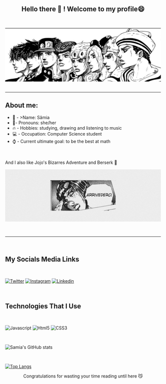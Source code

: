 

<h2 align='center'><font>Hello there 👋 ! Welcome to my profile😄</font></h3>
<br>

![jojo header](images/jojo-header.jpg)
<br>
<br>
<hr>

## About me:
<ul>
    <li> 🌱 - >Name: Sâmia </li>
    <li>🧸- Pronouns: she/her</li>
    <li>🔥 - Hobbies: studying, drawing and listening to music</li>
    <li>💻 - Occupation: Computer Science student</li>
    <li>⌚ - Current ultimate goal: to be the best at math</li>
</ul>
<br>

And I also like Jojo's Bizarres Adventure and Berserk 👻

![bruno header](images/bruno-header.jpg)


<br>
<hr>
<br>

## My Socials Media Links 
<br>


[![Twitter](https://img.shields.io/badge/Twitter-1DA1F2?style=for-the-badge&logo=twitter&logoColor=white)](https://twitter.com/samxzhk?s=20&t=YrZX040NoUoRDptGWibtNg)
[![Instagram](https://img.shields.io/badge/Instagram-E4405F?style=for-the-badge&logo=instagram&logoColor=white)](https://www.instagram.com/samxzhk/)
[![Linkedin](https://img.shields.io/badge/LinkedIn-0077B5?style=for-the-badge&logo=linkedin&logoColor=white)](https://www.linkedin.com/in/samia-cunha-b71a86225)

<br>

## Technologies That I Use

<br>

![Javascript](https://img.shields.io/badge/JavaScript-F7DF1E?style=for-the-badge&logo=javascript&logoColor=black)
![Html5](https://img.shields.io/badge/HTML5-E34F26?style=for-the-badge&logo=html5&logoColor=white)
![CSS3](https://img.shields.io/badge/CSS3-1572B6?style=for-the-badge&logo=css3&logoColor=white)

<br>

![Samia's GitHub stats](https://github-readme-stats.vercel.app/api?username=samxzhk&show_icons=true&theme=radical)

<br>

[![Top Langs](https://github-readme-stats.vercel.app/api/top-langs/?username=samxzhk&layout=compact)](https://github.com/anuraghazra/github-readme-stats)

<p align='center'> Congratulations for wasting your time reading until here 😼</p>